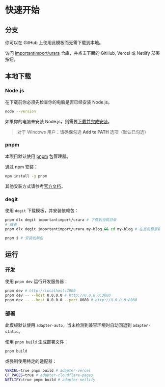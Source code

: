 # 快速开始

## 分支

你可以在 GitHub 上使用此模板而无需下载到本地。

访问 [importantimport/urara](https://github.com/importantimport/urara) 仓库，并点击下面的 GitHub, Vercel 或 Netlify 部署按钮。

## 本地下载

### Node.js

在下载前你必须先检查你的电脑是否已经安装 Node.js。

```bash
node --version
```

如果你的电脑未安装 Node.js，则需要[下载并完成安装](https://nodejs.org/zh-cn/download)。

> 对于 Windows 用户：请确保勾选 **Add to PATH** 选项（默认已勾选）

### pnpm

本项目默认使用 [pnpm](https://pnpm.io/zh) 包管理器。

通过 npm 安装：

```bash
npm install -g pnpm
```

其他安装方式请参考[官方文档](https://pnpm.io/zh/installation)。

### degit

使用 `degit` 下载模板，并安装依赖包：

```bash
pnpm dlx degit importantimport/urara # 下载到当前目录
# 或者
pnpm dlx degit importantimport/urara my-blog && cd my-blog # 在当前目录新建 my-blog 文件夹并下载到里面，再切换到这个文件夹里

pnpm i # 安装依赖包
```

## 运行

### 开发

使用 `pnpm dev` 运行开发服务器：

```bash
pnpm dev # http://localhost:3000
pnpm dev -- --host 0.0.0.0 # http://0.0.0.0:3000
pnpm dev -- --host 0.0.0.0 --port 8080 # http://0.0.0.0:8080
```

### 部署

此模板默认使用 `adapter-auto`，当未检测到兼容环境时自动回退到 `adapter-static`。

使用 `pnpm build` 生成部署文件：

```bash
pnpm build
```

或强制使用特定的适配器：

```bash
VERCEL=true pnpm build # adapter-vercel
CF_PAGES=true # adapter-cloudflare-pages
NETLIFY=true pnpm build # adapter-netlify
```
